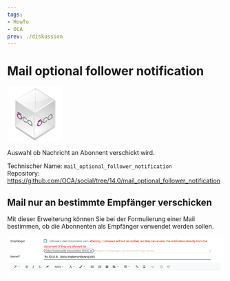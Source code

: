 ```yaml
---
tags:
- HowTo
- OCA
prev: ./diskussion
---
```

# Mail optional follower notification
![icon_oca_app](assets/icon_oca_app.png)

Auswahl ob Nachricht an Abonnent verschickt wird.

Technischer Name: `mail_optional_follower_notification`\
Repository: <https://github.com/OCA/social/tree/14.0/mail_optional_follower_notification>

## Mail nur an bestimmte Empfänger verschicken

Mit dieser Erweiterung können Sie bei der Formulierung einer Mail bestimmen, ob die Abonnenten als Empfänger verwendet werden sollen.

![](assets/Mail%20optional%20follower%20notification.png)